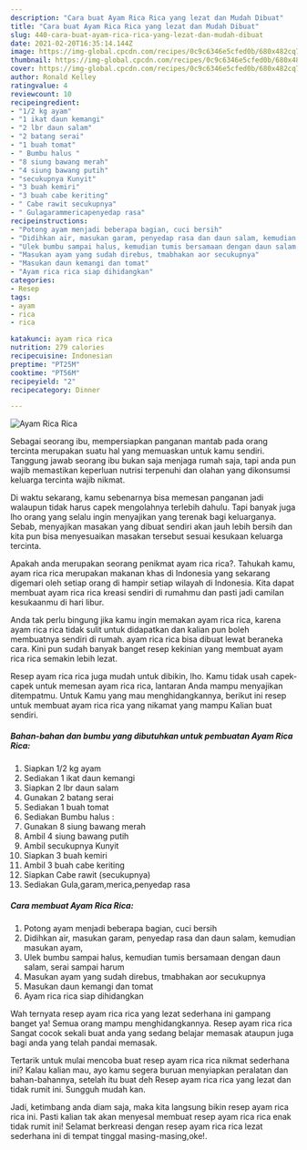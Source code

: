 ```yaml
---
description: "Cara buat Ayam Rica Rica yang lezat dan Mudah Dibuat"
title: "Cara buat Ayam Rica Rica yang lezat dan Mudah Dibuat"
slug: 440-cara-buat-ayam-rica-rica-yang-lezat-dan-mudah-dibuat
date: 2021-02-20T16:35:14.144Z
image: https://img-global.cpcdn.com/recipes/0c9c6346e5cfed0b/680x482cq70/ayam-rica-rica-foto-resep-utama.jpg
thumbnail: https://img-global.cpcdn.com/recipes/0c9c6346e5cfed0b/680x482cq70/ayam-rica-rica-foto-resep-utama.jpg
cover: https://img-global.cpcdn.com/recipes/0c9c6346e5cfed0b/680x482cq70/ayam-rica-rica-foto-resep-utama.jpg
author: Ronald Kelley
ratingvalue: 4
reviewcount: 10
recipeingredient:
- "1/2 kg ayam"
- "1 ikat daun kemangi"
- "2 lbr daun salam"
- "2 batang serai"
- "1 buah tomat"
- " Bumbu halus "
- "8 siung bawang merah"
- "4 siung bawang putih"
- "secukupnya Kunyit"
- "3 buah kemiri"
- "3 buah cabe keriting"
- " Cabe rawit secukupnya"
- " Gulagarammericapenyedap rasa"
recipeinstructions:
- "Potong ayam menjadi beberapa bagian, cuci bersih"
- "Didihkan air, masukan garam, penyedap rasa dan daun salam, kemudian masukan ayam,"
- "Ulek bumbu sampai halus, kemudian tumis bersamaan dengan daun salam, serai sampai harum"
- "Masukan ayam yang sudah direbus, tmabhakan aor secukupnya"
- "Masukan daun kemangi dan tomat"
- "Ayam rica rica siap dihidangkan"
categories:
- Resep
tags:
- ayam
- rica
- rica

katakunci: ayam rica rica 
nutrition: 279 calories
recipecuisine: Indonesian
preptime: "PT25M"
cooktime: "PT56M"
recipeyield: "2"
recipecategory: Dinner

---
```



![Ayam Rica Rica](https://img-global.cpcdn.com/recipes/0c9c6346e5cfed0b/680x482cq70/ayam-rica-rica-foto-resep-utama.jpg)

Sebagai seorang ibu, mempersiapkan panganan mantab pada orang tercinta merupakan suatu hal yang memuaskan untuk kamu sendiri. Tanggung jawab seorang ibu bukan saja menjaga rumah saja, tapi anda pun wajib memastikan keperluan nutrisi terpenuhi dan olahan yang dikonsumsi keluarga tercinta wajib nikmat.

Di waktu  sekarang, kamu sebenarnya bisa memesan panganan jadi walaupun tidak harus capek mengolahnya terlebih dahulu. Tapi banyak juga lho orang yang selalu ingin menyajikan yang terenak bagi keluarganya. Sebab, menyajikan masakan yang dibuat sendiri akan jauh lebih bersih dan kita pun bisa menyesuaikan masakan tersebut sesuai kesukaan keluarga tercinta. 



Apakah anda merupakan seorang penikmat ayam rica rica?. Tahukah kamu, ayam rica rica merupakan makanan khas di Indonesia yang sekarang digemari oleh setiap orang di hampir setiap wilayah di Indonesia. Kita dapat membuat ayam rica rica kreasi sendiri di rumahmu dan pasti jadi camilan kesukaanmu di hari libur.

Anda tak perlu bingung jika kamu ingin memakan ayam rica rica, karena ayam rica rica tidak sulit untuk didapatkan dan kalian pun boleh membuatnya sendiri di rumah. ayam rica rica bisa dibuat lewat beraneka cara. Kini pun sudah banyak banget resep kekinian yang membuat ayam rica rica semakin lebih lezat.

Resep ayam rica rica juga mudah untuk dibikin, lho. Kamu tidak usah capek-capek untuk memesan ayam rica rica, lantaran Anda mampu menyajikan ditempatmu. Untuk Kamu yang mau menghidangkannya, berikut ini resep untuk membuat ayam rica rica yang nikamat yang mampu Kalian buat sendiri.

<!--inarticleads1-->

##### Bahan-bahan dan bumbu yang dibutuhkan untuk pembuatan Ayam Rica Rica:

1. Siapkan 1/2 kg ayam
1. Sediakan 1 ikat daun kemangi
1. Siapkan 2 lbr daun salam
1. Gunakan 2 batang serai
1. Sediakan 1 buah tomat
1. Sediakan  Bumbu halus :
1. Gunakan 8 siung bawang merah
1. Ambil 4 siung bawang putih
1. Ambil secukupnya Kunyit
1. Siapkan 3 buah kemiri
1. Ambil 3 buah cabe keriting
1. Siapkan  Cabe rawit (secukupnya)
1. Sediakan  Gula,garam,merica,penyedap rasa




<!--inarticleads2-->

##### Cara membuat Ayam Rica Rica:

1. Potong ayam menjadi beberapa bagian, cuci bersih
1. Didihkan air, masukan garam, penyedap rasa dan daun salam, kemudian masukan ayam,
1. Ulek bumbu sampai halus, kemudian tumis bersamaan dengan daun salam, serai sampai harum
1. Masukan ayam yang sudah direbus, tmabhakan aor secukupnya
1. Masukan daun kemangi dan tomat
1. Ayam rica rica siap dihidangkan




Wah ternyata resep ayam rica rica yang lezat sederhana ini gampang banget ya! Semua orang mampu menghidangkannya. Resep ayam rica rica Sangat cocok sekali buat anda yang sedang belajar memasak ataupun juga bagi anda yang telah pandai memasak.

Tertarik untuk mulai mencoba buat resep ayam rica rica nikmat sederhana ini? Kalau kalian mau, ayo kamu segera buruan menyiapkan peralatan dan bahan-bahannya, setelah itu buat deh Resep ayam rica rica yang lezat dan tidak rumit ini. Sungguh mudah kan. 

Jadi, ketimbang anda diam saja, maka kita langsung bikin resep ayam rica rica ini. Pasti kalian tak akan menyesal membuat resep ayam rica rica enak tidak rumit ini! Selamat berkreasi dengan resep ayam rica rica lezat sederhana ini di tempat tinggal masing-masing,oke!.

